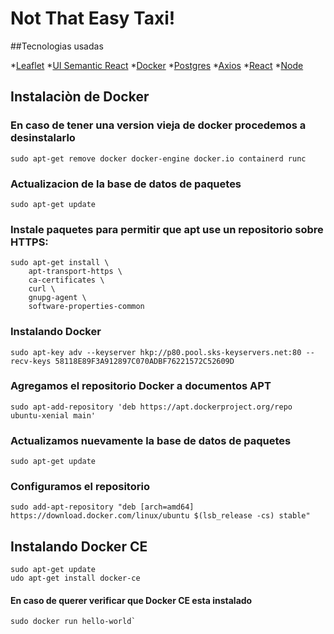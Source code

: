 # Not That Easy Taxi!

##Tecnologias usadas

*[Leaflet](https://leafletjs.com/)
*[UI Semantic React](https://react.semantic-ui.com/)
*[Docker](https://www.docker.com/)
*[Postgres](https://www.postgresql.org/)
*[Axios](https://github.com/axios/axios)
*[React](https://reactjs.org/)
*[Node](https://nodejs.org/es/)

## Instalaciòn de Docker

### En caso de tener una version vieja de docker procedemos a desinstalarlo
```
sudo apt-get remove docker docker-engine docker.io containerd runc
```
### Actualizacion de la base de datos de paquetes
```
sudo apt-get update
```
### Instale paquetes para permitir que apt use un repositorio sobre HTTPS:
```
sudo apt-get install \
    apt-transport-https \
    ca-certificates \
    curl \
    gnupg-agent \
    software-properties-common
```
### Instalando Docker
```
sudo apt-key adv --keyserver hkp://p80.pool.sks-keyservers.net:80 --recv-keys 58118E89F3A912897C070ADBF76221572C52609D
```
### Agregamos el repositorio Docker a documentos APT
```
sudo apt-add-repository 'deb https://apt.dockerproject.org/repo ubuntu-xenial main'
```
### Actualizamos nuevamente la base de datos de paquetes
```
sudo apt-get update
```
### Configuramos el repositorio
```
sudo add-apt-repository "deb [arch=amd64] https://download.docker.com/linux/ubuntu $(lsb_release -cs) stable"
```

## Instalando Docker CE
```
sudo apt-get update
udo apt-get install docker-ce
```
#### En caso de querer verificar que Docker CE esta instalado
```
sudo docker run hello-world`
```
